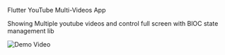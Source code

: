 Flutter YouTube Multi-Videos App

Showing Multiple youtube videos and control full screen with BlOC state management lib

![Demo Video](https://github.com/Ramy888/multiyoutubevideosusingBLOC/blob/main/youtube%20app.gif)

